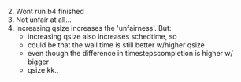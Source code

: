 2) Wont run b4 finished
3) Not unfair at all...
4) Increasing qsize increases the 'unfairness'. But: 
    - increasing qsize also increases schedtime, so
    - could be that the wall time is still better w/higher qsize
    - even though the difference in timestepscompletion is higher w/ bigger
    - qsize
kk..